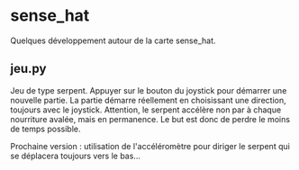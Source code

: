 # sense_hat
Quelques développement autour de la carte sense_hat.

## jeu.py
Jeu de type serpent. Appuyer sur le bouton du joystick pour démarrer une
nouvelle partie. La partie démarre réellement en choisissant une direction,
toujours avec le joystick.
Attention, le serpent accélère non par à chaque nourriture avalée, mais en
permanence. Le but est donc de perdre le moins de temps possible.

Prochaine version : utilisation de l'accéléromètre pour diriger le serpent qui
se déplacera toujours vers le bas...
